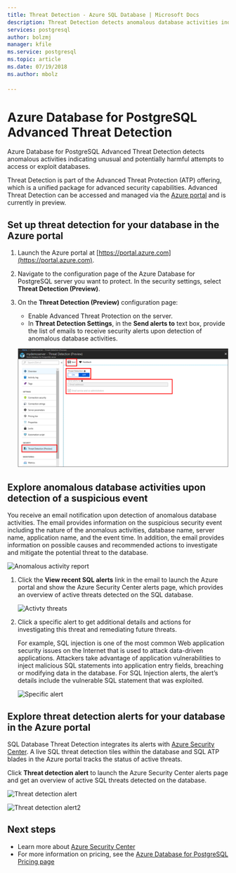 ```yaml
---
title: Threat Detection - Azure SQL Database | Microsoft Docs
description: Threat Detection detects anomalous database activities indicating potential security threats to the database. 
services: postgresql
author: bolzmj
manager: kfile
ms.service: postgresql
ms.topic: article
ms.date: 07/19/2018
ms.author: mbolz

---
```

# Azure Database for PostgreSQL Advanced Threat Detection

Azure Database for PostgreSQL Advanced Threat Detection detects anomalous activities indicating unusual and potentially harmful attempts to access or exploit databases.

Threat Detection is part of the Advanced Threat Protection (ATP) offering, which is a unified package for advanced security capabilities. Advanced Threat Detection can be accessed and managed via the [Azure portal](https://portal.azure.com) and is currently in preview.

## Set up threat detection for your database in the Azure portal
1. Launch the Azure portal at [https://portal.azure.com](https://portal.azure.com).
2. Navigate to the configuration page of the Azure Database for PostgreSQL server you want to protect. In the security settings, select **Threat Detection (Preview)**.
3. On the **Threat Detection (Preview)** configuration page:

   - Enable Advanced Threat Protection on the server.
   - In **Threat Detection Settings**, in the **Send alerts to** text box, provide the list of emails to receive security alerts upon detection of anomalous database activities.
  
   ![Set up threat detection](./media/howto-database-threat-detection-using-portal/set-up-threat-detection.png)

## Explore anomalous database activities upon detection of a suspicious event

You receive an email notification upon detection of anomalous database activities. The email provides information on the suspicious security event including the nature of the anomalous activities, database name, server name, application name, and the event time. In addition, the email provides information on possible causes and recommended actions to investigate and mitigate the potential threat to the database.

![Anomalous activity report](./media/sql-database-threat-detection/anomalous_activity_report.png)
     
1. Click the **View recent SQL alerts** link in the email to launch the Azure portal and show the Azure Security Center alerts page, which provides an overview of active threats detected on the SQL database.

   ![Activty threats](./media/sql-database-threat-detection/active_threats.png)

2. Click a specific alert to get additional details and actions for investigating this threat and remediating future threats.

   For example, SQL injection is one of the most common Web application security issues on the Internet that is used to attack data-driven applications. Attackers take advantage of application vulnerabilities to inject malicious SQL statements into application entry fields, breaching or modifying data in the database. For SQL Injection alerts, the alert’s details include the vulnerable SQL statement that was exploited.

   ![Specific alert](./media/sql-database-threat-detection/specific_alert.png)

## Explore threat detection alerts for your database in the Azure portal

SQL Database Threat Detection integrates its alerts with [Azure Security Center](https://azure.microsoft.com/services/security-center/). A live SQL threat detection tiles within the database and SQL ATP blades in the Azure portal tracks the status of active threats.

Click **Threat detection alert** to launch the Azure Security Center alerts page and get an overview of active SQL threats detected on the database.

   ![Threat detection alert](./media/sql-database-threat-detection/threat_detection_alert.png)
   
   ![Threat detection alert2](./media/sql-database-threat-detection/threat_detection_alert_atp.png)

## Next steps

* Learn more about [Azure Security Center](https://docs.microsoft.com/azure/security-center/security-center-intro)
* For more information on pricing, see the [Azure Database for PostgreSQL Pricing page](https://azure.microsoft.com/en-us/pricing/details/postgresql/)  
